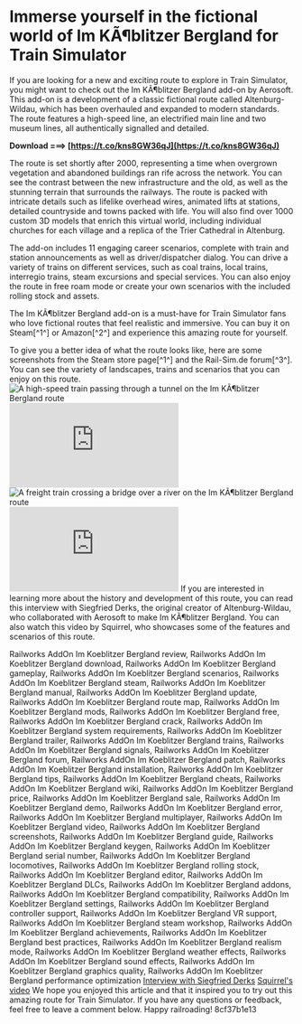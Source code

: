 # Immerse yourself in the fictional world of Im KÃ¶blitzer Bergland for Train Simulator
 
If you are looking for a new and exciting route to explore in Train Simulator, you might want to check out the Im KÃ¶blitzer Bergland add-on by Aerosoft. This add-on is a development of a classic fictional route called Altenburg-Wildau, which has been overhauled and expanded to modern standards. The route features a high-speed line, an electrified main line and two museum lines, all authentically signalled and detailed.
 
**Download ===> [https://t.co/kns8GW36qJ](https://t.co/kns8GW36qJ)**


 
The route is set shortly after 2000, representing a time when overgrown vegetation and abandoned buildings ran rife across the network. You can see the contrast between the new infrastructure and the old, as well as the stunning terrain that surrounds the railways. The route is packed with intricate details such as lifelike overhead wires, animated lifts at stations, detailed countryside and towns packed with life. You will also find over 1000 custom 3D models that enrich this virtual world, including individual churches for each village and a replica of the Trier Cathedral in Altenburg.
 
The add-on includes 11 engaging career scenarios, complete with train and station announcements as well as driver/dispatcher dialog. You can drive a variety of trains on different services, such as coal trains, local trains, interregio trains, steam excursions and special services. You can also enjoy the route in free roam mode or create your own scenarios with the included rolling stock and assets.
 
The Im KÃ¶blitzer Bergland add-on is a must-have for Train Simulator fans who love fictional routes that feel realistic and immersive. You can buy it on Steam[^1^] or Amazon[^2^] and experience this amazing route for yourself.
  
To give you a better idea of what the route looks like, here are some screenshots from the Steam store page[^1^] and the Rail-Sim.de forum[^3^]. You can see the variety of landscapes, trains and scenarios that you can enjoy on this route.
 ![A high-speed train passing through a tunnel on the Im KÃ¶blitzer Bergland route](https://steamcdn-a.akamaihd.net/steam/apps/1211473/ss_9f1b0c6a8a0d7f8c2e9c3f4b0d6b2e1a9a5f7b1f.1920x1080.jpg?t=1582882824) ![A steam locomotive pulling a passenger train on a museum line on the Im KÃ¶blitzer Bergland route](https://rail-sim.de/forum/index.php?attachment/163211/) ![A freight train crossing a bridge over a river on the Im KÃ¶blitzer Bergland route](https://steamcdn-a.akamaihd.net/steam/apps/1211473/ss_5c7d8e4c6a7c6d5e8f7b8b9e9a4c2a1d4f5e8e2a.1920x1080.jpg?t=1582882824) ![A local train arriving at a station on the Im KÃ¶blitzer Bergland route](https://rail-sim.de/forum/index.php?attachment/163212/) 
If you are interested in learning more about the history and development of this route, you can read this interview with Siegfried Derks, the original creator of Altenburg-Wildau, who collaborated with Aerosoft to make Im KÃ¶blitzer Bergland. You can also watch this video by Squirrel, who showcases some of the features and scenarios of this route.
 
Railworks AddOn Im Koeblitzer Bergland review,  Railworks AddOn Im Koeblitzer Bergland download,  Railworks AddOn Im Koeblitzer Bergland gameplay,  Railworks AddOn Im Koeblitzer Bergland scenarios,  Railworks AddOn Im Koeblitzer Bergland steam,  Railworks AddOn Im Koeblitzer Bergland manual,  Railworks AddOn Im Koeblitzer Bergland update,  Railworks AddOn Im Koeblitzer Bergland route map,  Railworks AddOn Im Koeblitzer Bergland mods,  Railworks AddOn Im Koeblitzer Bergland free,  Railworks AddOn Im Koeblitzer Bergland crack,  Railworks AddOn Im Koeblitzer Bergland system requirements,  Railworks AddOn Im Koeblitzer Bergland trailer,  Railworks AddOn Im Koeblitzer Bergland trains,  Railworks AddOn Im Koeblitzer Bergland signals,  Railworks AddOn Im Koeblitzer Bergland forum,  Railworks AddOn Im Koeblitzer Bergland patch,  Railworks AddOn Im Koeblitzer Bergland installation,  Railworks AddOn Im Koeblitzer Bergland tips,  Railworks AddOn Im Koeblitzer Bergland cheats,  Railworks AddOn Im Koeblitzer Bergland wiki,  Railworks AddOn Im Koeblitzer Bergland price,  Railworks AddOn Im Koeblitzer Bergland sale,  Railworks AddOn Im Koeblitzer Bergland demo,  Railworks AddOn Im Koeblitzer Bergland error,  Railworks AddOn Im Koeblitzer Bergland multiplayer,  Railworks AddOn Im Koeblitzer Bergland video,  Railworks AddOn Im Koeblitzer Bergland screenshots,  Railworks AddOn Im Koeblitzer Bergland guide,  Railworks AddOn Im Koeblitzer Bergland keygen,  Railworks AddOn Im Koeblitzer Bergland serial number,  Railworks AddOn Im Koeblitzer Bergland locomotives,  Railworks AddOn Im Koeblitzer Bergland rolling stock,  Railworks AddOn Im Koeblitzer Bergland editor,  Railworks AddOn Im Koeblitzer Bergland DLCs,  Railworks AddOn Im Koeblitzer Bergland addons,  Railworks AddOn Im Koeblitzer Bergland compatibility,  Railworks AddOn Im Koeblitzer Bergland settings,  Railworks AddOn Im Koeblitzer Bergland controller support,  Railworks AddOn Im Koeblitzer Bergland VR support,  Railworks AddOn Im Koeblitzer Bergland steam workshop,  Railworks AddOn Im Koeblitzer Bergland achievements,  Railworks AddOn Im Koeblitzer Bergland best practices,  Railworks AddOn Im Koeblitzer Bergland realism mode,  Railworks AddOn Im Koeblitzer Bergland weather effects,  Railworks AddOn Im Koeblitzer Bergland sound effects,  Railworks AddOn Im Koeblitzer Bergland graphics quality,  Railworks AddOn Im Koeblitzer Bergland performance optimization
 [Interview with Siegfried Derks](https://www.aerosoft.com/en/blog/interview-with-siegfried-derks-the-creator-of-the-koeblitzer-mountain-route-3-reloaded) [Squirrel's video](https://www.youtube.com/watch?v=ZyqYVZLlOvM) 
We hope you enjoyed this article and that it inspired you to try out this amazing route for Train Simulator. If you have any questions or feedback, feel free to leave a comment below. Happy railroading!
 8cf37b1e13
 
